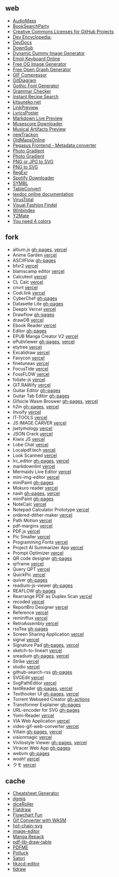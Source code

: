 ## web

- [AudioMass](https://audiomass.co)
- [BookSearchParty](https://booksearch.party)
- [Creative Commons Licenses for GitHub Projects](https://github.com/santisoler/cc-licenses)
- [Dev Encyclopedia;](https://devpedia.dev)
- [DevDocs](https://devdocs.io)
- [DownSub](https://downsub.com)
- [Dynamic Dummy Image Generator](https://dummyimage.com)
- [Emoji Keyboard Online](https://emojikeyboard.io)
- [Free OG Image Generator](https://ogimage.click)
- [Free Open Graph Generator](https://og.indiehub.best)
- [GIF Compressor](https://gifcompressor.com)
- [GitDiagram](https://gitdiagram.com)
- [Gothic Font Generator](https://capitalizemytitle.com/gothic-font-generator)
- [Grammar Checker](https://wordcount.com/grammar-checker)
- [Instant Recipe Search](https://github.com/typesense/showcase-recipe-search)
- [kitsuneko.net](https://kitsunekko.net)
- [LinkPreview](https://linkpreview.xyz)
- [LyricsPoster](https://lyricsposter.net)
- [Markdown Live Preview](https://markdownlivepreview.com)
- [Musescore Downloader](https://nanomidi.net/musescore-downloader)
- [Musical Artifacts Preview](https://preview.musical-artifacts.com)
- [newTrackon](https://newtrackon.com)
- [OldMapsOnline](https://www.oldmapsonline.org)
- [Pegasus Frontend - Metadata converter](https://pegasus-frontend.org/tools/convert)
- [Photo Gradient](https://photogradient.com)
- [Photo Gradient](https://photogradient.com)
- [PNG or JPG to SVG](https://www.pngtosvg.com)
- [PNG to SVG](https://png2svg.com)
- [RegExr](https://regexr.com)
- [Spotify Downloader](https://spotidownloader.com)
- [SYMBL](https://symbl.cc)
- [TableConvert](https://tableconvert.com)
- [texdoc online documentation](https://texdoc.org/index.html)
- [VirusTotal](https://www.virustotal.com/gui/home/upload)
- [Visual Fashion Findel](https://shopwithpixie.com/visual-fashion-finder)
- [Winbindex](https://winbindex.m417z.com)
- [Y2Mate](https://y2mate.nu/en-GczD)
- [You need 4 colors](https://www.iamsajid.com/colors)

## fork

- altium.js [gh-pages](https://scillidan.github.io/altium_js/altium_sch.html), [vercel](https://gm-altium-js.vercel.app/altium_sch.html)
- Anime Garden [vercel](https://gm-anime-garden.vercel.app)
- ASCIIFlow [gh-pages](https://scillidan.github.io/asciiflow)
- bfxr2 [vercel](https://gm-bfxr2.vercel.app)
- blamscamp editor [vercel](https://gm-blamscamp.vercel.app)
- Calcutext [vercel](https://gm-calcutext.vercel.app)
- CL Calc [vercel](https://gm-clcalc.vercel.app)
- cnvrt [vercel](https://gm-cnvrt.vercel.app)
- Codi.link [vercel](https://gm-codi-link.vercel.app)
- CyberChef [gh-pages](https://scillidan.github.io/CyberChef)
- Datasette Lite [gh-pages](https://scillidan.github.io/datasette-lite/?csv=https://raw.githubusercontent.com/WeblateOrg/language-data/refs/heads/main/languages.csv)
- Deeplx Vercel [vercel](https://gm-deeplx-vercel.vercel.app)
- Drawflow [gh-pages](https://scillidan.github.io/Drawflow)
- drawDB [vercel](https://gm-drawdb.vercel.app/editor)
- Ebook Reader [vercel](https://gm-ebook-reader.vercel.app)
- Editor [gh-pages](https://scillidan.github.io/Editor)
- EPUB Manga Creator V2 [vercel](https://gm-epub-manga-creator.vercel.app)
- ePubViewer [gh-pages](https://scillidan.github.io/ePubViewer), [vercel](https://gm-epubviewer.vercel.app)
- etytree [vercel](https://gm-etytree.vercel.app)
- Excalidraw [vercel](https://gm-excalidraw.vercel.app)
- Favycon [vercel](https://gm-favycon.vercel.app)
- finetuneas [vercel](https://gm-finetuneas.vercel.app/finetuneas.html)
- FocusTide [vercel](https://gm-focus-tide.vercel.app)
- FossFLOW [vercel](https://gm-foss-flow.vercel.app)
- foliate-js [vercel](https://gm-foliate-js.vercel.app/reader.html)
- GIT.RAWify [vercel](https://gm-git-rawify.vercel.app)
- Guitar Editor [gh-pages](https://scillidan.github.io/guitar-tabs-editor)
- Guitar Tab Editor [gh-pages](https://scillidan.github.io/tab-editor)
- Gifsicle Wasm Broswer [gh-pages](https://scillidan.github.io/gifsicle-wasm-browser), [vercel](https://gm-gifsicle-wasm-browser.vercel.app)
- h2m [gh-pages](https://scillidan.github.io/h2m), [vercel](https://gm-h2m.vercel.app)
- Invoify [vercel](https://gm-invoify.vercel.app)
- IT-TOOLS [vercel](https://gm-it-tools.vercel.app)
- JS IMAGE CARVER [vercel](https://gm-js-image-carver.vercel.app)
- jsetymology [vercel](https://gm-jsetymology.vercel.app)
- JSON Crack [vercel](https://gm-jsoncrack-com.vercel.app)
- Kiwix JS [vercel](https://gm-kiwix-js-pwa.vercel.app/www/index.html)
- Lobe Chat [vercel](https://gm-lobe-chat.vercel.app)
- Localpdf.tech [vercel](https://gm-localpdfmerger.vercel.app)
- Look Scanned [vercel](https://gm-lookscanned-io.vercel.app)
- lrc_editor [gh-pages](https://scillidan.github.io/lrc_editor/), [vercel](https://gm-lrc-editor.vercel.app)
- markdownlint [vercel](https://gm-markdownlint.vercel.app/default.htm)
- Mermaidv Live Editor [vercel](https://gm-mermaid-live-editor.vercel.app)
- mini-img-editor [vercel](https://gm-mini-photo-editor.vercel.app)
- miniPaint [gh-pages](https://scillidan.github.io/miniPaint)
- Mokuro reader [vercel](https://gm-mokuro-reader.vercel.app)
- nash [gh-pages](https://scillidan.github.io/nash), [vercel](https://gm-nash.vercel.app)
- miniPaint [gh-pages](https://scillidan.github.io/miniPaint)
- NoteCalc [vercel](https://gm-notecalc.vercel.app)
- Notepad Calculator Prototype [vercel](https://gm-notepad-calculator.vercel.app)
- ordered-dither-maker [vercel](https://gm-ordered-dither-maker.vercel.app)
- Path Motion [vercel](https://gm-path-motion.vercel.app/canvas)
- pdf-margins [vercel](https://gm-pdf-margins.vercel.app)
- PDF.js [vercel](https://gm-pdf-js.vercel.app/web/viewer.html)
- Pic Smaller [vercel](https://gm-pic-smaller.vercel.app)
- Programming Fonts [vercel](https://gm-programmingfonts.vercel.app)
- Project AI Summarizer App [vercel](https://gm-project-ai-summarizer-app.vercel.app)
- Prompt Optimizer [vercel](https://gm-prompt-optimizer.vercel.app)
- QR code designer [gh-pages](https://scillidan.github.io/qr-designer)
- qrframe [vercel](https://gm-qrframe.vercel.app)
- Query QPT [vercel](https://gm-query-gpt.vercel.app)
- QuickPic [vercel](https://gm-quickpic.vercel.app)
- quiver [gh-pages](https://scillidan.github.io/quiver)
- readium-js-viewer [gh-pages](https://scillidan.github.io/readium-js-viewer)
- REAFLOW [gh-pages](https://scillidan.github.io/reaflow)
- Rearrange PDF as Duplex Scan [vercel](https://gm-pdf-duplex-scan.vercel.app)
- recoded [vercel](https://gm-recoded.vercel.app)
- ReportBro Designer [vercel](https://gm-reportbro-designer.vercel.app/demos/default.html)
- Reference [vercel](https://gm-reference.vercel.app)
- reminiflux [vercel](https://gm-reminiflux.vercel.app)
- RetroAssembly [vercel](https://gm-retro-assembly.vercel.app)
- rssTea [gh-pages](https://scillidan.github.io/rssTea)
- Screen Sharing Application [vercel](https://gm-screen-sharing.vercel.app)
- signal [vercel](https://gm-signal.vercel.app/edit)
- Signature Pad [gh-pages](https://scillidan.github.io/signature_pad), [vercel](https://gm-signature-pad.vercel.app)
- sketch-to-lineart [vercel](https://gm-sketch-to-lineart.vercel.app)
- sreadium [gh-pages](https://scillidan.github.io/sreadium/?epubs=https%3A%2F%2Fscillidan.github.io/media_audioebook%2Fepub_library.opds), [vercel](https://gm-sreadium.vercel.app/?epubs=https%3A%2F%2F-m-media-audioebook.vercel.app%2Fepub_library.opds)
- Strike [vercel](https://gm-strike.vercel.app)
- studio [vercel](https://gm-studio1.vercel.app/connect)
- github-search-rss [gh-pages](https://scillidan.github.io/github-search-rss)
- SVGEdit [vercel](https://gm-svgedit.vercel.app)
- SvgPathEditor [vercel](https://gm-svg-path-editor.vercel.app)
- textReader [gh-pages](https://scillidan.github.io/textReader/textReader.html), [vercel](https://gm-text-reader.vercel.app/textReader.html)
- Texthooker UI [gh-pages](https://scillidan.github.io/texthooker-ui), [vercel](https://gm-texthooker-ui.vercel.app)
- Torrent Webseed Creator [gh-actions](https://github.com/scillidan/torrent-webseed-creator)
- Transformer Explainer [gh-pages](https://scillidan.github.io/transformer-explainer)
- URL-encoder for SVG [gh-pages](https://scillidan.github.io/url-encoder)
- Yomi-Reader [vercel](https://yomi-reader-git-gh-pages-goblin-market.vercel.app)
- VIA Web Application [vercel](https://gm-via-web.vercel.app)
- video-gif-web-converter [vercel](https://gm-video-gif-web-converter.vercel.app)
- Villain [gh-pages](https://scillidan.github.io/Villain), [vercel](https://gm-villain.vercel.app)
- visionmagic [vercel](https://gm-visionmagic.vercel.app)
- Vivliostyle Viewer [gh-pages](https://scillidan.github.io/vivliostyle.js/viewer/vivliostyle-viewer.html), [vercel](https://gm-vivliostyle-js.vercel.app)
- Vtracer Web App [gh-pages](https://scillidan.github.io/vtracer/webapp/app)
- webvm [gh-pages](https://scillidan.github.io/webvm)
- woah! [vercel](https://gm-woah.vercel.app)
- クモ [vercel](https://gm-kumo.vercel.app)

## cache

- [Cheatsheet Generator](https://github.com/scillidan/cheatsheet-generator)
- [dgmjs](https://github.com/scillidan/dgmjs)
- [diceRoller](https://github.com/scillidan/diceRoller)
- [Flatdraw](https://github.com/scillidan/flatdraw)
- [Flowchart Fun](https://github.com/scillidan/flowchart-fun)
- [Gif Converter with WASM](https://github.com/scillidan/gifconverter)
- [hot-chain-svg](https://github.com/scillidan/hot-chain-svg)
- [image-editor](https://github.com/scillidan/image-editor)
- [Manga Repack](https://github.com/scillidan/mangarepack)
- [pdf-lib-draw-table](https://github.com/scillidan/pdf-lib-draw-table)
- [PDFME](https://github.com/scillidan/pdfme)
- [Potluck](https://github.com/scillidan/potluck)
- [Satori](https://github.com/scillidan/satori)
- [tikzcd-editor](https://github.com/scillidan/tikzcd-editor)
- [tldraw](https://github.com/scillidan/tldraw)